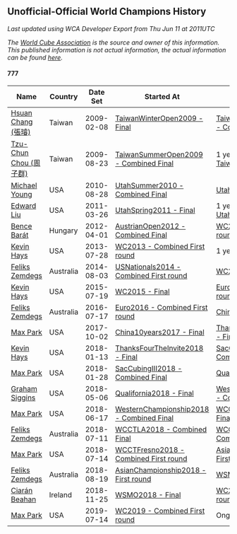 ## Unofficial-Official World Champions History

*Last updated using WCA Developer Export from Thu Jun 11 at 2011UTC*

*The [World Cube Association](https://www.worldcubeassociation.org) is the source and owner of this information. This published information is not actual information, the actual information can be found [here](https://www.worldcubeassociation.org/results).*

#### 777

|Name|Country|Date Set|Started At|Ended At|Days Held|  
|--|--|--|--|--|--|  
|[Hsuan Chang (張璿)](https://www.worldcubeassociation.org/persons/2008CHAN09)|Taiwan|2009-02-08|[TaiwanWinterOpen2009 - Final](https://www.worldcubeassociation.org/competitions/TaiwanWinterOpen2009/results/all#e777_f)|[TaiwanSummerOpen2009 - Combined Final](https://www.worldcubeassociation.org/competitions/TaiwanSummerOpen2009/results/all#e777_c)|196|  
|[Tzu-Chun Chou (周子群)](https://www.worldcubeassociation.org/persons/2009CHOU03)|Taiwan|2009-08-23|[TaiwanSummerOpen2009 - Combined Final](https://www.worldcubeassociation.org/competitions/TaiwanSummerOpen2009/results/all#e777_c)|1 year after [TaiwanSummerOpen2009](https://www.worldcubeassociation.org/competitions/TaiwanSummerOpen2009/results/all#e777_c)|365|  
|[Michael Young](https://www.worldcubeassociation.org/persons/2008YOUN02)|USA|2010-08-28|[UtahSummer2010 - Combined Final](https://www.worldcubeassociation.org/competitions/UtahSummer2010/results/all#e777_c)|[UtahSpring2011 - Final](https://www.worldcubeassociation.org/competitions/UtahSpring2011/results/all#e777_f)|210|  
|[Edward Liu](https://www.worldcubeassociation.org/persons/2008LIUE01)|USA|2011-03-26|[UtahSpring2011 - Final](https://www.worldcubeassociation.org/competitions/UtahSpring2011/results/all#e777_f)|1 year after [UtahSpring2011](https://www.worldcubeassociation.org/competitions/UtahSpring2011/results/all#e777_f)|366|  
|[Bence Barát](https://www.worldcubeassociation.org/persons/2008BARA01)|Hungary|2012-04-01|[AustrianOpen2012 - Combined Final](https://www.worldcubeassociation.org/competitions/AustrianOpen2012/results/all#e777_c)|[WC2013 - Combined First round](https://www.worldcubeassociation.org/competitions/WC2013/results/all#e777_d)|483|  
|[Kevin Hays](https://www.worldcubeassociation.org/persons/2009HAYS01)|USA|2013-07-28|[WC2013 - Combined First round](https://www.worldcubeassociation.org/competitions/WC2013/results/all#e777_d)|1 year after [WC2013](https://www.worldcubeassociation.org/competitions/WC2013/results/all#e777_f)|365|  
|[Feliks Zemdegs](https://www.worldcubeassociation.org/persons/2009ZEMD01)|Australia|2014-08-03|[USNationals2014 - Combined First round](https://www.worldcubeassociation.org/competitions/USNationals2014/results/all#e777_d)|[WC2015 - Final](https://www.worldcubeassociation.org/competitions/WC2015/results/all#e777_f)|350|  
|[Kevin Hays](https://www.worldcubeassociation.org/persons/2009HAYS01)|USA|2015-07-19|[WC2015 - Final](https://www.worldcubeassociation.org/competitions/WC2015/results/all#e777_f)|[Euro2016 - Combined First round](https://www.worldcubeassociation.org/competitions/Euro2016/results/all#e777_d)|364|  
|[Feliks Zemdegs](https://www.worldcubeassociation.org/persons/2009ZEMD01)|Australia|2016-07-17|[Euro2016 - Combined First round](https://www.worldcubeassociation.org/competitions/Euro2016/results/all#e777_d)|[China10years2017 - Final](https://www.worldcubeassociation.org/competitions/China10years2017/results/all#e777_f)|442|  
|[Max Park](https://www.worldcubeassociation.org/persons/2012PARK03)|USA|2017-10-02|[China10years2017 - Final](https://www.worldcubeassociation.org/competitions/China10years2017/results/all#e777_f)|[ThanksFourTheInvite2018 - Final](https://www.worldcubeassociation.org/competitions/ThanksFourTheInvite2018/results/all#e777_f)|103|  
|[Kevin Hays](https://www.worldcubeassociation.org/persons/2009HAYS01)|USA|2018-01-13|[ThanksFourTheInvite2018 - Final](https://www.worldcubeassociation.org/competitions/ThanksFourTheInvite2018/results/all#e777_f)|[SacCubingIII2018 - Combined Final](https://www.worldcubeassociation.org/competitions/SacCubingIII2018/results/all#e777_c)|15|  
|[Max Park](https://www.worldcubeassociation.org/persons/2012PARK03)|USA|2018-01-28|[SacCubingIII2018 - Combined Final](https://www.worldcubeassociation.org/competitions/SacCubingIII2018/results/all#e777_c)|[Qualifornia2018 - Final](https://www.worldcubeassociation.org/competitions/Qualifornia2018/results/all#e777_f)|98|  
|[Graham Siggins](https://www.worldcubeassociation.org/persons/2016SIGG01)|USA|2018-05-06|[Qualifornia2018 - Final](https://www.worldcubeassociation.org/competitions/Qualifornia2018/results/all#e777_f)|[WesternChampionship2018 - Combined Final](https://www.worldcubeassociation.org/competitions/WesternChampionship2018/results/all#e777_c)|42|  
|[Max Park](https://www.worldcubeassociation.org/persons/2012PARK03)|USA|2018-06-17|[WesternChampionship2018 - Combined Final](https://www.worldcubeassociation.org/competitions/WesternChampionship2018/results/all#e777_c)|[WCCTLA2018 - Combined Final](https://www.worldcubeassociation.org/competitions/WCCTLA2018/results/all#e777_c)|24|  
|[Feliks Zemdegs](https://www.worldcubeassociation.org/persons/2009ZEMD01)|Australia|2018-07-11|[WCCTLA2018 - Combined Final](https://www.worldcubeassociation.org/competitions/WCCTLA2018/results/all#e777_c)|[WCCTFresno2018 - Combined First round](https://www.worldcubeassociation.org/competitions/WCCTFresno2018/results/all#e777_d)|3|  
|[Max Park](https://www.worldcubeassociation.org/persons/2012PARK03)|USA|2018-07-14|[WCCTFresno2018 - Combined First round](https://www.worldcubeassociation.org/competitions/WCCTFresno2018/results/all#e777_d)|[AsianChampionship2018 - First round](https://www.worldcubeassociation.org/competitions/AsianChampionship2018/results/all#e777_1)|36|  
|[Feliks Zemdegs](https://www.worldcubeassociation.org/persons/2009ZEMD01)|Australia|2018-08-19|[AsianChampionship2018 - First round](https://www.worldcubeassociation.org/competitions/AsianChampionship2018/results/all#e777_1)|[WSMO2018 - Final](https://www.worldcubeassociation.org/competitions/WSMO2018/results/all#e777_f)|98|  
|[Ciarán Beahan](https://www.worldcubeassociation.org/persons/2012BEAH01)|Ireland|2018-11-25|[WSMO2018 - Final](https://www.worldcubeassociation.org/competitions/WSMO2018/results/all#e777_f)|[WC2019 - Combined First round](https://www.worldcubeassociation.org/competitions/WC2019/results/all#e777_d)|231|  
|[Max Park](https://www.worldcubeassociation.org/persons/2012PARK03)|USA|2019-07-14|[WC2019 - Combined First round](https://www.worldcubeassociation.org/competitions/WC2019/results/all#e777_d)|Ongoing|334|  
